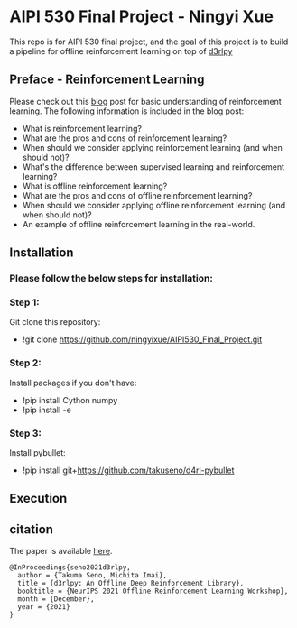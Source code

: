 # AIPI 530 Final Project - Ningyi Xue


This repo is for AIPI 530 final project, and the goal of this project is to build a pipeline for offline reinforcement learning on top of [d3rlpy](https://github.com/takuseno/d3rlpy)

## Preface - Reinforcement Learning
Please check out this [blog]() post for basic understanding of reinforcement learning. The following information is included in the blog post:
- What is reinforcement learning?
- What are the pros and cons of reinforcement learning?
- When should we consider applying reinforcement learning (and when should not)?
- What's the difference between supervised learning and reinforcement learning?
- What is offline reinforcement learning?
- What are the pros and cons of offline reinforcement learning?
- When should we consider applying offline reinforcement learning (and when should not)?
- An example of offline reinforcement learning in the real-world.


## Installation
### Please follow the below steps for installation:
### Step 1:
Git clone this repository:
- !git clone https://github.com/ningyixue/AIPI530_Final_Project.git
### Step 2:
Install packages if you don't have:
- !pip install Cython numpy
- !pip install -e
### Step 3:
Install pybullet:
- !pip install git+https://github.com/takuseno/d4rl-pybullet

## Execution



## citation
The paper is available [here](https://arxiv.org/abs/2111.03788).
```
@InProceedings{seno2021d3rlpy,
  author = {Takuma Seno, Michita Imai},
  title = {d3rlpy: An Offline Deep Reinforcement Library},
  booktitle = {NeurIPS 2021 Offline Reinforcement Learning Workshop},
  month = {December},
  year = {2021}
}
```
